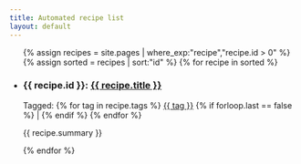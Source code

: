 ```yaml
---
title: Automated recipe list
layout: default
---
```



<ul>
  {% assign recipes = site.pages | where_exp:"recipe","recipe.id > 0" %}
  {% assign sorted = recipes | sort:"id" %}
  {% for recipe in sorted %}
    <li>
      <h3>{{ recipe.id }}: <a href="{{ site.baseurl }}{{ recipe.url }}">{{ recipe.title }}</a></h3>
      <p>Tagged: 
      {% for tag in recipe.tags %}
        <a href="">{{ tag }}</a>
        {% if forloop.last == false %} | {% endif %} 
      {% endfor %}
      </p>
      <p>{{ recipe.summary }}</p>
    </li>
  {% endfor %}
</ul>